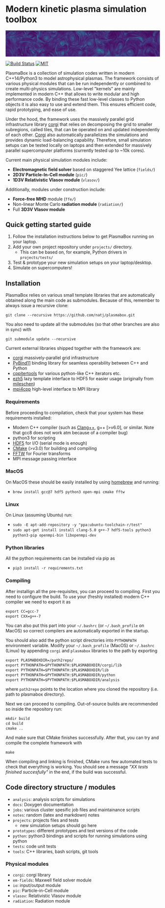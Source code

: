 # Modern kinetic plasma simulation toolbox
<img align="top" src="notes/header.png">

[![Build Status](https://travis-ci.com/natj/plasmabox.svg?branch=master)](https://travis-ci.com/natj/plasmabox) [![MIT](https://badges.frapsoft.com/os/mit/mit.svg?v=102)](https://github.com/natj/plasmabox/LICENSE)


PlasmaBox is a collection of simulation codes written in modern C++14/Python3 to model astrophysical plasmas. The framework consists of various physical modules that can be run independently or combined to create multi-physics simulations. Low-level "kernels" are mainly implemented in modern C++ that allows to write modular and high performance code. By binding these fast low-level classes to Python objects it is also easy to use and extend them. This ensures efficient code, rapid prototyping, and ease of use.

Under the hood, the framework uses the massively parallel grid infrastructure library [corgi](https://github.com/natj/corgi) that relies on decomposing the grid to smaller subregions, called tiles, that can be operated on and updated independently of each other. [Corgi](https://github.com/natj/corgi) also automatically parallelizes the simulations and provides dynamic load-balancing capability. Therefore, small simulation setups can be tested locally on laptops and then extended for massively parallel supercomputer platforms (currently tested up to ~10k cores).


Current main physical simulation modules include:
- **Electromagnetic field solver** based on staggered Yee lattice (`fields/`)
- **2D3V Particle-In-Cell module** (`pic/`)
- **1D3V Relativistic Vlasov module** (`vlasov/`)

Additionally, modules under construction include:
- **Force-free MHD** module (`ffe/`)
- Non-linear Monte Carlo **radiation module** (`radiation/`)
- Full **3D3V Vlasov module**


## Quick getting started guide
1) Follow the installation instructions below to get PlasmaBox running on your laptop.
2) Add your own project repository under `projects/` directory.
	- This can be based on, for example, Python drivers in `projects/tests/`
3) Test & prototype your new simulation setups on your laptop/desktop.
4) Simulate on supercomputers!


## Installation

PlasmaBox relies on various small template libraries that are automatically obtained along the main code as submodules. Because of this, remember to always issue a recursive clone:
```
git clone --recursive https://github.com/natj/plasmabox.git
```
You also need to update all the submodules (so that other branches are also in sync) with
```
git submodule update --recursive
```
Current external libraries shipped together with the framework are:
- [corgi](https://github.com/natj/corgi) massively-parallel grid infrastructure
- [PyBind11](https://github.com/https://github.com/pybind/pybind11) binding library for seamless operability between C++ and Python
- [cppitertools](https://github.com/ryanhaining/cppitertools) for various python-like C++ iterators etc.
- [ezh5](https://github.com/natj/ezh5) lazy template interface to HDF5 for easier usage (originally from [mileschen](https://github.com/mileschen360/ezh5))
- [mpi4cpp](https://github.com/natj/mpi4cpp) high-level interface to MPI library


### Requirements
Before proceeding to compilation, check that your system has these requirements installed:
- Modern C++ compiler (such as [Clang++](https://clang.llvm.org/), g++ [>v6.0], or similar. Note that gcc8 does not work atm because of a compiler bug)
- python3 for scripting
- [HDF5](https://support.hdfgroup.org/HDF5/) for I/O (serial mode is enough)
- [CMake](https://cmake.org/) (>v3.0) for building and compiling
- [FFTW](http://www.fftw.org/) for Fourier transforms
- MPI message passing interface


### MacOS
On MacOS these should be easily installed by using [homebrew](https://brew.sh/) and running:
- `brew install gcc@7 hdf5 python3 open-mpi cmake fftw`

### Linux
On Linux (assuming Ubuntu) run:
- `sudo -E apt-add-repository -y "ppa:ubuntu-toolchain-r/test"`
- `sudo apt-get install install clang-5.0 g++-7 hdf5-tools python3 python3-pip openmpi-bin libopenmpi-dev`

### Python libraries
All the python requirements can be installed via pip as
- `pip3 install -r requirements.txt`



### Compiling
After installign all the pre-requisites, you can proceed to compiling. First you need to configure the build. To use your (freshly installed) modern C++ compiler we need to export it as
```
export CC=gcc-7
export CXX=g++-7
```
You can also put this part into your `~/.bashrc` (or `~/.bash_profile` on MacOS) so correct compilers are automatically exported in the startup.

You should also add the python script directories into `PYTHONPATH` environment variable. Modify your `~/.bash_profile` (MacOS) or `~/.bashrc` (Linux) by appending `corgi` and `plasmabox` libraries to the path by exporting
```
export PLASMABOXDIR=/path2repo/
export PYTHONPATH=$PYTHONPATH:$PLASMABOXDIR/corgi/lib
export PYTHONPATH=$PYTHONPATH:$PLASMABOXDIR/lib
export PYTHONPATH=$PYTHONPATH:$PLASMABOXDIR/python
export PYTHONPATH=$PYTHONPATH:$PLASMABOXDIR/analysis
```
where `path2repo` points to the location where you cloned the repository (i.e. path to plasmabox directory).

Next we can proceed to compiling. Out-of-source builds are recommended so inside the repository run:
```
mkdir build
cd build
cmake ..
```
And make sure that CMake finishes successfully. After that, you can try and compile the complete framework with
```
make
```

When compiling and linking is finished, CMake runs few automated tests to check that everything is working. You should see a message *"XX tests finished succesfully"* in the end, if the build was successful.





## Code directory structure / modules
- `analysis`: analysis scripts for simulations
- `docs`: Doxygen documentation
- `jobs`: various cluster spesific job files and maintainance scripts
- `notes`: random (latex and markdown) notes 
- `projects`: projects files and tests
    - new simulation setups should go here
- `prototypes`: different prototypes and test versions of the code
- `python`: python3 bindings and scripts for running simulations using python
- `tests`: code unit tests
- `tools`: C++ libraries, bash scripts, git tools

### Physical modules
- `corgi`: corgi library
- `em-fields`: Maxwell field solver module
- `io`: input/output module
- `pic`: Particle-in-Cell module
- `vlasov`: Relativistic Vlasov module
- `radiation`: Radiation module 



